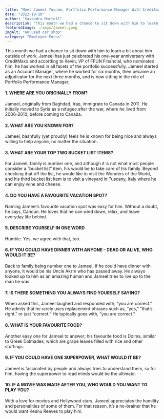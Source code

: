 ```yaml
---
title: "Meet Jameel Younam, Portfolio Performance Manager With Creditmaxx."
date: "2022-10-18"
author: "Kasandra Martell"
description: "This month we had a chance to sit down with him to learn a bit about him outside of work."
featuredImage: ./imgs/Jameel.jpeg
imgAlt: "An used car shop"
category: "Employee-Focus"
---
```


This month we had a chance to sit down with him to learn a bit about him outside of work. Jameel has just celebrated his one-year anniversary with CreditMaxx and according to Kevin, VP of FFUN Financial, who nominated him, he has worked in all facets of the portfolio successfully. Jameel started as an Account Manager, where he worked for six months, then became an adjudicator for the next three months, and is now sitting in the role of Portfolio Performance Manager.

<!-- ![Markdown Logo](./imgs/Jameel.jpeg) -->

#### **1. WHERE ARE YOU ORIGINALLY FROM?**

Jameel, originally from Baghdad, Iraq, immigrate to Canada in 2011. He initially moved to Syria as a refugee after the war, where he lived from 2006-2010, before coming to Canada.

#### **2. WHAT ARE YOU KNOWN FOR?**

Jameel, bashfully (yet proudly) feels he is known for being nice and always willing to help anyone, no matter the situation.

#### **3. WHAT ARE YOUR TOP TWO BUCKET LIST ITEMS?**

For Jameel, family is number one, and although it is not what most people consider a “bucket list” item, his would be to take care of his family. Beyond checking that off the list, he would like to visit the Wonders of the World, and his third bucket list item is to visit a vineyard in Tuscany, Italy where he can enjoy wine and cheese.

#### **4. DO YOU HAVE A FAVOURITE VACATION SPOT?**

Naming Jameel’s favourite vacation spot was easy for him. Without a doubt, he says, Cancun. He loves that he can wind down, relax, and leave everyday life behind.

#### **5. DESCRIBE YOURSELF IN ONE WORD**

Humble. Yes, we agree with that, too.

#### **6. IF YOU COULD HAVE DINNER WITH ANYONE – DEAD OR ALIVE, WHO WOULD IT BE?**

Back to family being number one to Jameel, if he could have dinner with anyone, it would be his Uncle Akrm who has passed away. He always looked up to him as an amazing human and Jameel tries to live up to the man he was.

#### **7. IS THERE SOMETHING YOU ALWAYS FIND YOURSELF SAYING?**

When asked this, Jameel laughed and responded with, “you are correct.” He admits that he rarely uses replacement phrases such as, “yes,” “that’s right,” or just “correct.” He typically goes with, “you are correct.”

#### **8. WHAT IS YOUR FAVOURITE FOOD?**

Another easy one for Jameel to answer; his favourite food is Dolma, similar to Greek Dolmades, which are grape leaves filled with rice and other stuffings.

#### **9. IF YOU COULD HAVE ONE SUPERPOWER, WHAT WOULD IT BE?**

Jameel is fascinated by people and always tries to understand them, so for him, having the superpower to read minds would be the ultimate.

#### **10. IF A MOVIE WAS MADE AFTER YOU, WHO WOULD YOU WANT TO PLAY YOU?**

With a love for movies and Hollywood stars, Jameel appreciates the humility and personalities of some of them. For that reason, it’s a no-brainer that he would want Keanu Reeves to play him.
